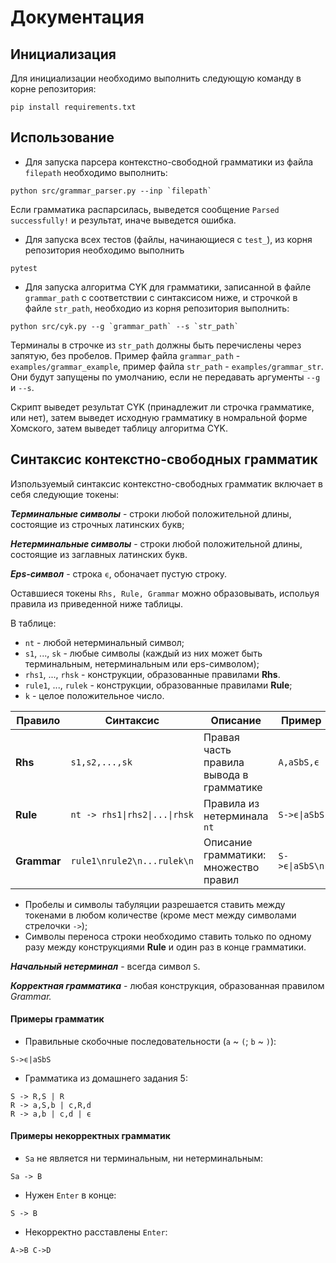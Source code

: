 # Документация

## Инициализация

Для инициализации необходимо выполнить следующую команду в корне репозитория:
```buildoutcfg
pip install requirements.txt
```

## Использование

* Для запуска парсера контекстно-свободной грамматики из файла `filepath` необходимо выполнить:

```buildoutcfg
python src/grammar_parser.py --inp `filepath`
```

Если грамматика распарсилась, выведется сообщение `Parsed successfully!` и результат, иначе выведется ошибка.

* Для запуска всех тестов (файлы, начинающиеся с `test_`), из корня репозитория необходимо выполнить

```buildoutcfg
pytest
```

* Для запуска алгоритма CYK для грамматики, записанной в файле `grammar_path` с соответствии с синтаксисом ниже, и строчкой в файле `str_path`, необходио из корня репозитория выполнить:

```buildoutcfg
python src/cyk.py --g `grammar_path` --s `str_path`
```

Терминалы в строчке из `str_path` должны быть перечислены через запятую, без пробелов. Пример файла `grammar_path` - `examples/grammar_example`, пример файла `str_path` - `examples/grammar_str`. Они будут запущены по умолчанию, если не передавать аргументы `--g` и `--s`.

Скрипт выведет результат CYK (принадлежит ли строчка грамматике, или нет), затем выведет исходную грамматику в номральной форме Хомского, затем выведет таблицу алгоритма CYK.

## Синтаксис контекстно-свободных грамматик

Изпользуемый синтаксис контекстно-свободных грамматик включает в себя следующие токены:

***Терминальные символы*** - строки любой положительной длины, состоящие из строчных латинских букв;

***Нетерминальные символы*** - строки любой положительной длины, состоящие из заглавных латинских букв.

***Eps-символ*** - строка `ϵ`, обоначает пустую строку.

Оставшиеся токены `Rhs, Rule, Grammar` можно образовывать, испольуя правила из приведенной ниже таблицы.

В таблице:
 
* `nt` - любой нетерминальный символ;
* `s1`, ..., `sk` - любые символы (каждый из них может быть терминальным, нетерминальным или eps-символом);
* `rhs1`, ..., `rhsk` - конструкции, образованные правилами **Rhs**.
* `rule1`, ..., `rulek` - конструкции, образованные правилами **Rule**; 
* `k` - целое положительное число.

Правило     | Синтаксис                       | Описание                                 | Пример
------------|---------------------------------|------------------------------------------|----------
**Rhs**     | `s1,s2,...,sk`                  | Правая часть правила вывода в грамматике | `A,aSbS,ϵ`
**Rule**    | `nt -> rhs1\|rhs2\|...\|rhsk`   | Правила из нетерминала `nt`              | `S->ϵ\|aSbS`   
**Grammar** | `rule1\nrule2\n...rulek\n`      | Описание грамматики: множество правил    | `S->ϵ\|aSbS\n`

* Пробелы и символы табуляции разрешается ставить между токенами в любом количестве (кроме мест между символами стрелочки `->`);
* Символы переноса строки необходимо ставить только по одному разу между конструкциями **Rule** и один раз в конце грамматики.

***Начальный нетерминал*** - всегда символ `S`.

***Корректная грамматика*** - любая конструкция, образованная правилом **Grammar*.*

#### Примеры грамматик

* Правильные скобочные последовательности (`a` ~ `(`; `b` ~ `)`):
```buildoutcfg
S->ϵ|aSbS

```
* Грамматика из домашнего задания 5:
```buildoutcfg
S -> R,S | R
R -> a,S,b | c,R,d
R -> a,b | c,d | ϵ

``` 

#### Примеры некорректных грамматик
* `Sa` не является ни терминальным, ни нетерминальным:
```buildoutcfg
Sa -> B

```
* Нужен `Enter` в конце:
```buildoutcfg
S -> B
```
* Некорректно расставлены `Enter`:
```buildoutcfg
A->B C->D

```
